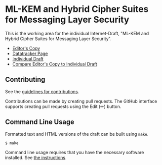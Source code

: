 # ML-KEM and Hybrid Cipher Suites for Messaging Layer Security

This is the working area for the individual Internet-Draft, "ML-KEM and Hybrid Cipher Suites for Messaging Layer Security".

* [Editor's Copy](https://mlswg.github.io/mls-pq-ciphersuites/#go.draft-ietf-mls-pq-ciphersuites.html)
* [Datatracker Page](https://datatracker.ietf.org/doc/draft-ietf-mls-pq-ciphersuites)
* [Individual Draft](https://datatracker.ietf.org/doc/html/draft-ietf-mls-pq-ciphersuites)
* [Compare Editor's Copy to Individual Draft](https://mlswg.github.io/mls-pq-ciphersuites/#go.draft-ietf-mls-pq-ciphersuites.diff)


## Contributing

See the
[guidelines for contributions](https://github.com/mlswg/mls-pq-ciphersuites/blob/main/CONTRIBUTING.md).

Contributions can be made by creating pull requests.
The GitHub interface supports creating pull requests using the Edit (✏) button.


## Command Line Usage

Formatted text and HTML versions of the draft can be built using `make`.

```sh
$ make
```

Command line usage requires that you have the necessary software installed.  See
[the instructions](https://github.com/martinthomson/i-d-template/blob/main/doc/SETUP.md).

